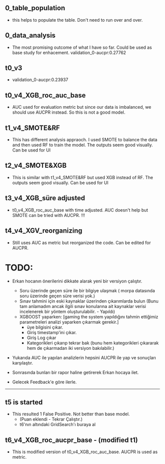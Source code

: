 ## 0_table_population

- this helps to populate the table. Don't need to run over and over.

## 0_data_analysis

- The most promising outcome of what I have so far. Could be used as base study for enhacement.
  validation_0-aucpr:0.27762

## t0_v3

- validation_0-aucpr:0.23937

## t0_v4_XGB_roc_auc_base

- AUC used for evaluation metric but since our data is imbalanced, we should use AUCPR instead. So this is not a good model.

## t1_v4_SMOTE&RF

- This has different analysis appraoch. I used SMOTE to balance the data and then used RF to train the model. The outputs seem good visually. Can be used for UI

## t2_v4_SMOTE&XGB

- This is similar with t1_v4_SMOTE&RF but used XGB instead of RF. The outputs seem good visually. Can be used for UI

## t3_v4_XGB_süre adjusted

- t0_v4_XGB_roc_auc_base with time adjusted. AUC doesn't help but SMOTE can be tried with AUCPR. !!!

## t4_v4_XGV_reorganizing

- Still uses AUC as metric but reorganized the code. Can be edited for AUCPR.

# TODO:

- Erkan hocanın önerilerini dikkate alarak yeni bir versiyon çalıştır.

  - Soru üzerinde geçen süre ile bir bilgiye ulaşmak ( morpa datasında soru üzerinde geçen süre verisi yok.)
  - Sınav tahmini için eski kaynaklar üzerinden çıkarımlarda bulun (Bunu tam anlamadım ancak ilgili sınav konularına ait kaynaklar verisi incelenerek bir yöntem oluşturulabilir. - Yapıldı)
  - XGBOOST yaparken: [gaming the system yapıldığını tahmin ettiğimiz parametreleri analizi yaparken çıkarmak gerekir.]
    - üye bilgisini çıkar.
    - Giriş timestamp'ini çıkar.
    - Giriş Log çıkar
    - Kategorikleri çıkarıp tekrar bak (bunu hem kategorikleri çıkararak hem de çıkarmadan iki versiyon bakılabilir.)

- Yukarıda AUC ile yapılan analizlerin hepsini AUCPR ile yap ve sonuçları karşılaştır.
- Sonrasında bunları bir rapor haline getirerek Erkan hocaya ilet.
- Gelecek Feedback'e göre ilerle.
-----------------------

## t5 is started
- This resulted 1 False Positive. Not better than base model. 
  - (Puan eklendi - Tekrar Çalıştır.)
  - t6'nın altındaki GridSearch'ı buraya al

## t6_v4_XGB_roc_aucpr_base - (modified t1)
- This is modified version of t0_v4_XGB_roc_auc_base. AUCPR is used as metric. 



